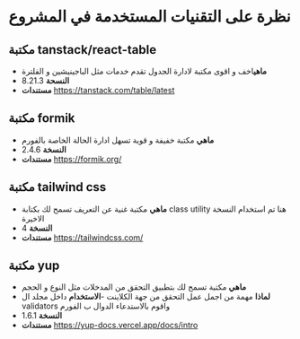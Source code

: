 # نظرة على التقنيات المستخدمة في المشروع


## مكتبة tanstack/react-table
- **ماهي**اخف و اقوى مكتبة لادارة الجدول تقدم خدمات مثل الباجينيشين و الفلترة
- **النسحة** 8.21.3
- **مستندات**  https://tanstack.com/table/latest


## مكتبة formik
- **ماهي** مكتبة خفيفة و قوية تسهل ادارة الحالة الخاصة بالفورم
- **النسخة** 2.4.6
- **مستندات** https://formik.org/


## مكتبة tailwind css
- **ماهي** مكتبة غنية عن التعريف تسمح لك بكتابة class utility هنا تم استخدام النسخة الاخيرة 
- **النسخة** 4
- **مستندات** https://tailwindcss.com/



## مكتبة yup 
- **ماهي** مكتبة تسمح لك بتطبيق التحقق من المدخلات مثل النوع و الحجم
- **لماذا** مهمة من اجمل عمل التحقق من جهة الكلاينت
-**الاستخدام** داخل مجلد ال validators واقوم بالاستدعاء الدوال ب الفورم
- **النسخة** 1.6.1
- **مستندات** https://yup-docs.vercel.app/docs/intro



